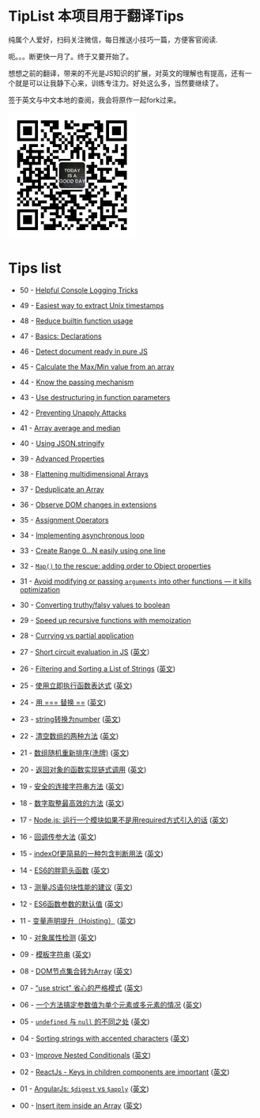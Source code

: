 # TipList 本项目用于翻译Tips

纯属个人爱好，扫码关注微信，每日推送小技巧一篇，方便客官阅读.  

呃。。。断更快一月了。终于又要开始了。

想想之前的翻译，带来的不光是JS知识的扩展，对英文的理解也有提高，还有一个就是可以让我静下心来，训练专注力。好处这么多，当然要继续了。

签于英文与中文本地的查阅，我会将原作一起fork过来。

![header](https://raw.githubusercontent.com/goldcoast/jstips/master/resources/qrcode_wechat.jpg)





# Tips list

- 50 - [Helpful Console Logging Tricks](https://github.com/goldcoast/jstips/blob/master/_posts/cn/2016-03-03-helpful-console-log-hacks.md)
- 49 - [Easiest way to extract Unix timestamps](https://github.com/goldcoast/jstips/blob/master/_posts/cn/2016-02-26-extract-unix-timestamp-easily.md)
- 48 - [Reduce builtin function usage](https://github.com/goldcoast/jstips/blob/master/_posts/cn/2016-02-17-reminders-about-reduce-function-usage.md)
- 47 - [Basics: Declarations](https://github.com/goldcoast/jstips/blob/master/_posts/cn/2016-02-16-basics-declarations.md)
- 46 - [Detect document ready in pure JS](https://github.com/goldcoast/jstips/blob/master/_posts/cn/2016-02-15-detect-document-ready-in-pure-js.md)
- 45 - [Calculate the Max/Min value from an array](https://github.com/goldcoast/jstips/blob/master/_posts/cn/2016-02-14-calculate-the-max-min-value-from-an-array.md)
- 44 - [Know the passing mechanism](https://github.com/goldcoast/jstips/blob/master/_posts/cn/2016-02-13-know-the-passing-mechanism.md)
- 43 - [Use destructuring in function parameters](https://github.com/goldcoast/jstips/blob/master/_posts/cn/2016-02-12-use-destructuring-in-function-parameters.md)
- 42 - [Preventing Unapply Attacks](https://github.com/goldcoast/jstips/blob/master/_posts/cn/2016-02-11-preventing-unapply-attacks.md)
- 41 - [Array average and median](https://github.com/goldcoast/jstips/blob/master/_posts/cn/2016-02-10-array-average-and-median.md)
- 40 - [Using JSON.stringify](https://github.com/goldcoast/jstips/blob/master/_posts/cn/2016-02-09-using-json-stringify.md)
- 39 - [Advanced Properties](https://github.com/goldcoast/jstips/blob/master/_posts/cn/2016-02-08-advanced-properties.md)
- 38 - [Flattening multidimensional Arrays](https://github.com/goldcoast/jstips/blob/master/_posts/cn/2016-02-07-flattening-multidimensional-arrays-in-javascript.md)
- 37 - [Deduplicate an Array](https://github.com/goldcoast/jstips/blob/master/_posts/cn/2016-02-06-deduplicate-an-array.md)
- 36 - [Observe DOM changes in extensions](https://github.com/goldcoast/jstips/blob/master/_posts/cn/2016-02-05-observe-dom-changes.md)
- 35 - [Assignment Operators](https://github.com/goldcoast/jstips/blob/master/_posts/cn/2016-02-04-assignment-shorthands.md)
- 34 - [Implementing asynchronous loop](https://github.com/goldcoast/jstips/blob/master/_posts/cn/2016-02-03-implementing-asynchronous-loops.md)
- 33 - [Create Range 0...N easily using one line](https://github.com/goldcoast/jstips/blob/master/_posts/cn/2016-02-02-create-range-0...n-easily-using-one-line.md)
- 32 - [`Map()` to the rescue: adding order to Object properties](https://github.com/goldcoast/jstips/blob/master/_posts/cn/2016-02-01-map-to-the-rescue-adding-order-to-object-properties.md)
- 31 - [Avoid modifying or passing `arguments` into other functions — it kills optimization](https://github.com/goldcoast/jstips/blob/master/_posts/cn/2016-01-31-avoid-modifying-or-passing-arguments-into-other-functions%E2%80%94it-kills-optimization.md)
- 30 - [Converting truthy/falsy values to boolean](https://github.com/goldcoast/jstips/blob/master/_posts/cn/2016-01-30-converting-truthy-falsy-values-to-boolean.md)
- 29 - [Speed up recursive functions with memoization](https://github.com/goldcoast/jstips/blob/master/_posts/cn/2016-01-29-speed-up-recursive-functions-with-memoization.md)
- 28 - [Currying vs partial application](https://github.com/goldcoast/jstips/blob/master/_posts/cn/2016-01-28-curry-vs-partial-application.md)

- 27 - [Short circuit evaluation in JS](https://github.com/goldcoast/jstips/blob/master/_posts/cn/2016-01-27-short-circiut-evaluation-in-js.md) ([英文](https://github.com/goldcoast/jstips/blob/master/_posts/en/2016-01-27-short-circuit-evaluation-in-js.md)）
- 26 - [Filtering and Sorting a List of Strings](https://github.com/goldcoast/jstips/blob/master/_posts/cn/2016-01-26-filtering-and-sorting-a-list-of-strings.md) ([英文](https://github.com/goldcoast/jstips/blob/master/_posts/en/2016-01-26-filtering-and-sorting-a-list-of-strings.md))
- 25 - [使用立即执行函数表达式](https://github.com/goldcoast/jstips/blob/master/_posts/cn/2016-01-25-Using-immediately-invoked-function-expression.md) ([英文](https://github.com/goldcoast/jstips/blob/master/_posts/en/2016-01-25-Using-immediately-invoked-function-expression.md))
- 24 - [用 === 替换 ==](https://github.com/goldcoast/jstips/blob/master/_posts/cn/2016-01-24-use_%3D%3D%3D_instead_of_%3D%3D.md) ([英文](https://github.com/goldcoast/jstips/blob/master/_posts/en/2016-01-24-use_%3D%3D%3D_instead_of_%3D%3D.md))
- 23 - [string转换为number](https://github.com/goldcoast/jstips/blob/master/_posts/cn/2016-01-23-converting-to-number-fast-way.md) ([英文](https://github.com/goldcoast/jstips/blob/master/_posts/en/2016-01-23-converting-to-number-fast-way.md))
- 22 - [清空数组的两种方法](https://github.com/goldcoast/jstips/blob/master/_posts/cn/2016-01-22-two-ways-to-empty-an-array.md) ([英文](https://github.com/goldcoast/jstips/blob/master/_posts/en/2016-01-22-two-ways-to-empty-an-array.md))
- 21 - [数组随机重新排序(洗牌)](https://github.com/goldcoast/jstips/blob/master/_posts/cn/2016-01-21-shuffle-an-array.md) ([英文](https://github.com/goldcoast/jstips/blob/master/_posts/en/2016-01-21-shuffle-an-array.md))
- 20 - [返回对象的函数实现链式调用](https://github.com/goldcoast/jstips/blob/master/_posts/cn/2016-01-20-return-objects-to-enable-chaining-of-functions.md) ([英文](https://github.com/goldcoast/jstips/blob/master/_posts/en/2016-01-20-return-objects-to-enable-chaining-of-functions.md))
- 19 - [安全的连接字符串方法](https://github.com/goldcoast/jstips/blob/master/_posts/cn/2016-01-19-safe-string-concatenation.md) ([英文](https://github.com/goldcoast/jstips/blob/master/_posts/en/2016-01-19-safe-string-concatenation.md))
- 18 - [数字取整最高效的方法](https://github.com/goldcoast/jstips/blob/master/_posts/cn/2016-01-18-rounding-the-fast-way.md) ([英文](https://github.com/goldcoast/jstips/blob/master/_posts/en/2016-01-18-rounding-the-fast-way.md))
- 17 - [Node.js: 运行一个模块如果不是用required方式引入的话](https://github.com/goldcoast/jstips/blob/master/_posts/cn/2016-01-17-nodejs-run-a-module-if-it-is-not-required.md) ([英文](https://github.com/goldcoast/jstips/blob/master/_posts/en/2016-01-17-nodejs-run-a-module-if-it-is-not-required.md))
- 16 - [回调传参大法](https://github.com/goldcoast/jstips/blob/master/_posts/cn/2016-01-16-passing-arguments-to-callback-functions.md) ([英文](https://github.com/goldcoast/jstips/blob/master/_posts/en/2016-01-16-passing-arguments-to-callback-functions.md))
- 15 - [indexOf更简易的一种包含判断用法](https://github.com/goldcoast/jstips/blob/master/_posts/cn/2016-01-15-even-simpler-way-of-using-indexof-as-a-contains-clause.md) ([英文](https://github.com/goldcoast/jstips/blob/master/_posts/en/2016-01-15-even-simpler-way-of-using-indexof-as-a-contains-clause.md))
- 14 - [ES6的胖箭头函数](https://github.com/goldcoast/jstips/blob/master/_posts/cn/2016-01-14-fat-arrow-functions.md) ([英文](https://github.com/goldcoast/jstips/blob/master/_posts/en/2016-01-14-fat-arrow-functions.md))
- 13 - [测量JS语句块性能的建议](https://github.com/goldcoast/jstips/blob/master/_posts/cn/2016-01-13-tip-to-measure-performance-of-a-javascript-block.md) ([英文](https://github.com/goldcoast/jstips/blob/master/_posts/en/2016-01-13-tip-to-measure-performance-of-a-javascript-block.md))
- 12 - [ES6函数参数的默认值](https://github.com/goldcoast/jstips/blob/master/_posts/cn/2016-01-12-pseudomandatory-parameters-in-es6-functions.md) ([英文](https://github.com/goldcoast/jstips/blob/master/_posts/en/2016-01-12-pseudomandatory-parameters-in-es6-functions.md))
- 11 - [变量声明提升（Hoisting）](https://github.com/goldcoast/jstips/blob/master/_posts/cn/2016-01-11-hoisting.md) ([英文](https://github.com/goldcoast/jstips/blob/master/_posts/en/2016-01-11-hoisting.md))
- 10 - [对象属性检测](https://github.com/goldcoast/jstips/blob/master/_posts/cn/2016-01-10-check-if-a-property-is-in-a-object.md) ([英文](https://github.com/goldcoast/jstips/blob/master/_posts/en/2016-01-10-check-if-a-property-is-in-a-object.md))
- 09 - [模板字符串](https://github.com/goldcoast/jstips/blob/master/_posts/cn/2016-01-09-template-strings.md) ([英文](https://github.com/goldcoast/jstips/blob/master/_posts/en/2016-01-09-template-strings.md))
- 08 - [DOM节点集合转为Array](https://github.com/goldcoast/jstips/blob/master/_posts/cn/2016-01-08-converting-a-node-list-to-an-array.md) ([英文](https://github.com/goldcoast/jstips/blob/master/_posts/en/2016-01-08-converting-a-node-list-to-an-array.md))
- 07 - [“use strict” 省心的严格模式](https://github.com/goldcoast/jstips/blob/master/_posts/cn/2016-01-07-use-strict-and-get-lazy.md) ([英文](https://github.com/goldcoast/jstips/blob/master/_posts/en/2016-01-07-use-strict-and-get-lazy.md))
- 06 - [一个方法搞定参数值为单个元素或多元素的情况](https://github.com/goldcoast/jstips/blob/master/_posts/cn/2016-01-06-writing-a-single-method-for-arrays-and-a-single-element.md) ([英文](https://github.com/goldcoast/jstips/blob/master/_posts/en/2016-01-06-writing-a-single-method-for-arrays-and-a-single-element.md))
- 05 - [`undefined` 与 `null` 的不同之处](https://github.com/goldcoast/jstips/blob/master/_posts/cn/2016-01-05-differences-between-undefined-and-null.md) ([英文](https://github.com/goldcoast/jstips/blob/master/_posts/en/2016-01-05-differences-between-undefined-and-null.md))
- 04 - [Sorting strings with accented characters](https://github.com/goldcoast/jstips/blob/master/_posts/cn/2016-01-04-sorting-strings-with-accented-characters.md) ([英文](https://github.com/goldcoast/jstips/blob/master/_posts/en/2016-01-04-sorting-strings-with-accented-characters.md))
- 03 - [Improve Nested Conditionals](https://github.com/goldcoast/jstips/blob/master/_posts/cn/2016-01-03-improve-nested-conditionals.md) ([英文](https://github.com/goldcoast/jstips/blob/master/_posts/en/2016-01-03-improve-nested-conditionals.md))
- 02 - [ReactJs - Keys in children components are important](https://github.com/goldcoast/jstips/blob/master/_posts/cn/2016-01-02-keys-in-children-components-are-important.md) ([英文](https://github.com/goldcoast/jstips/blob/master/_posts/en/2016-01-02-keys-in-children-components-are-important.md))
- 01 - [AngularJs: `$digest` vs `$apply`](https://github.com/goldcoast/jstips/blob/master/_posts/cn/2016-01-01-angularjs-digest-vs-apply.md) ([英文](https://github.com/goldcoast/jstips/blob/master/_posts/en/2016-01-01-angularjs-digest-vs-apply.md))
- 00 - [Insert item inside an Array](https://github.com/goldcoast/jstips/blob/master/_posts/cn/2015-12-29-insert-item-inside-an-array.md) ([英文](https://github.com/goldcoast/jstips/blob/master/_posts/en/2015-12-29-insert-item-inside-an-array.md))




































